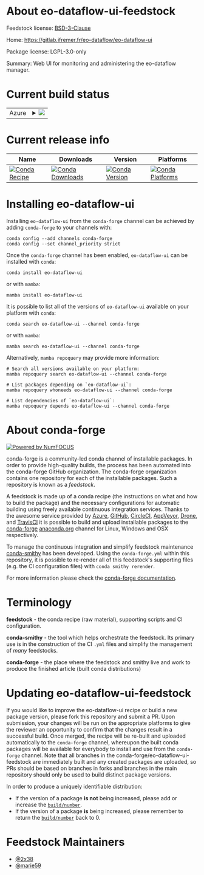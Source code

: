 About eo-dataflow-ui-feedstock
==============================

Feedstock license: [BSD-3-Clause](https://github.com/conda-forge/eo-dataflow-ui-feedstock/blob/main/LICENSE.txt)

Home: https://gitlab.ifremer.fr/eo-dataflow/eo-dataflow-ui

Package license: LGPL-3.0-only

Summary: Web UI for monitoring and administering the eo-dataflow manager.

Current build status
====================


<table>
    
  <tr>
    <td>Azure</td>
    <td>
      <details>
        <summary>
          <a href="https://dev.azure.com/conda-forge/feedstock-builds/_build/latest?definitionId=18461&branchName=main">
            <img src="https://dev.azure.com/conda-forge/feedstock-builds/_apis/build/status/eo-dataflow-ui-feedstock?branchName=main">
          </a>
        </summary>
        <table>
          <thead><tr><th>Variant</th><th>Status</th></tr></thead>
          <tbody><tr>
              <td>linux_64_python3.10.____cpython</td>
              <td>
                <a href="https://dev.azure.com/conda-forge/feedstock-builds/_build/latest?definitionId=18461&branchName=main">
                  <img src="https://dev.azure.com/conda-forge/feedstock-builds/_apis/build/status/eo-dataflow-ui-feedstock?branchName=main&jobName=linux&configuration=linux%20linux_64_python3.10.____cpython" alt="variant">
                </a>
              </td>
            </tr><tr>
              <td>linux_64_python3.11.____cpython</td>
              <td>
                <a href="https://dev.azure.com/conda-forge/feedstock-builds/_build/latest?definitionId=18461&branchName=main">
                  <img src="https://dev.azure.com/conda-forge/feedstock-builds/_apis/build/status/eo-dataflow-ui-feedstock?branchName=main&jobName=linux&configuration=linux%20linux_64_python3.11.____cpython" alt="variant">
                </a>
              </td>
            </tr><tr>
              <td>linux_64_python3.8.____cpython</td>
              <td>
                <a href="https://dev.azure.com/conda-forge/feedstock-builds/_build/latest?definitionId=18461&branchName=main">
                  <img src="https://dev.azure.com/conda-forge/feedstock-builds/_apis/build/status/eo-dataflow-ui-feedstock?branchName=main&jobName=linux&configuration=linux%20linux_64_python3.8.____cpython" alt="variant">
                </a>
              </td>
            </tr><tr>
              <td>linux_64_python3.9.____cpython</td>
              <td>
                <a href="https://dev.azure.com/conda-forge/feedstock-builds/_build/latest?definitionId=18461&branchName=main">
                  <img src="https://dev.azure.com/conda-forge/feedstock-builds/_apis/build/status/eo-dataflow-ui-feedstock?branchName=main&jobName=linux&configuration=linux%20linux_64_python3.9.____cpython" alt="variant">
                </a>
              </td>
            </tr><tr>
              <td>osx_64_python3.10.____cpython</td>
              <td>
                <a href="https://dev.azure.com/conda-forge/feedstock-builds/_build/latest?definitionId=18461&branchName=main">
                  <img src="https://dev.azure.com/conda-forge/feedstock-builds/_apis/build/status/eo-dataflow-ui-feedstock?branchName=main&jobName=osx&configuration=osx%20osx_64_python3.10.____cpython" alt="variant">
                </a>
              </td>
            </tr><tr>
              <td>osx_64_python3.11.____cpython</td>
              <td>
                <a href="https://dev.azure.com/conda-forge/feedstock-builds/_build/latest?definitionId=18461&branchName=main">
                  <img src="https://dev.azure.com/conda-forge/feedstock-builds/_apis/build/status/eo-dataflow-ui-feedstock?branchName=main&jobName=osx&configuration=osx%20osx_64_python3.11.____cpython" alt="variant">
                </a>
              </td>
            </tr><tr>
              <td>osx_64_python3.8.____cpython</td>
              <td>
                <a href="https://dev.azure.com/conda-forge/feedstock-builds/_build/latest?definitionId=18461&branchName=main">
                  <img src="https://dev.azure.com/conda-forge/feedstock-builds/_apis/build/status/eo-dataflow-ui-feedstock?branchName=main&jobName=osx&configuration=osx%20osx_64_python3.8.____cpython" alt="variant">
                </a>
              </td>
            </tr><tr>
              <td>osx_64_python3.9.____cpython</td>
              <td>
                <a href="https://dev.azure.com/conda-forge/feedstock-builds/_build/latest?definitionId=18461&branchName=main">
                  <img src="https://dev.azure.com/conda-forge/feedstock-builds/_apis/build/status/eo-dataflow-ui-feedstock?branchName=main&jobName=osx&configuration=osx%20osx_64_python3.9.____cpython" alt="variant">
                </a>
              </td>
            </tr><tr>
              <td>win_64_python3.10.____cpython</td>
              <td>
                <a href="https://dev.azure.com/conda-forge/feedstock-builds/_build/latest?definitionId=18461&branchName=main">
                  <img src="https://dev.azure.com/conda-forge/feedstock-builds/_apis/build/status/eo-dataflow-ui-feedstock?branchName=main&jobName=win&configuration=win%20win_64_python3.10.____cpython" alt="variant">
                </a>
              </td>
            </tr><tr>
              <td>win_64_python3.11.____cpython</td>
              <td>
                <a href="https://dev.azure.com/conda-forge/feedstock-builds/_build/latest?definitionId=18461&branchName=main">
                  <img src="https://dev.azure.com/conda-forge/feedstock-builds/_apis/build/status/eo-dataflow-ui-feedstock?branchName=main&jobName=win&configuration=win%20win_64_python3.11.____cpython" alt="variant">
                </a>
              </td>
            </tr><tr>
              <td>win_64_python3.8.____cpython</td>
              <td>
                <a href="https://dev.azure.com/conda-forge/feedstock-builds/_build/latest?definitionId=18461&branchName=main">
                  <img src="https://dev.azure.com/conda-forge/feedstock-builds/_apis/build/status/eo-dataflow-ui-feedstock?branchName=main&jobName=win&configuration=win%20win_64_python3.8.____cpython" alt="variant">
                </a>
              </td>
            </tr><tr>
              <td>win_64_python3.9.____cpython</td>
              <td>
                <a href="https://dev.azure.com/conda-forge/feedstock-builds/_build/latest?definitionId=18461&branchName=main">
                  <img src="https://dev.azure.com/conda-forge/feedstock-builds/_apis/build/status/eo-dataflow-ui-feedstock?branchName=main&jobName=win&configuration=win%20win_64_python3.9.____cpython" alt="variant">
                </a>
              </td>
            </tr>
          </tbody>
        </table>
      </details>
    </td>
  </tr>
</table>

Current release info
====================

| Name | Downloads | Version | Platforms |
| --- | --- | --- | --- |
| [![Conda Recipe](https://img.shields.io/badge/recipe-eo--dataflow--ui-green.svg)](https://anaconda.org/conda-forge/eo-dataflow-ui) | [![Conda Downloads](https://img.shields.io/conda/dn/conda-forge/eo-dataflow-ui.svg)](https://anaconda.org/conda-forge/eo-dataflow-ui) | [![Conda Version](https://img.shields.io/conda/vn/conda-forge/eo-dataflow-ui.svg)](https://anaconda.org/conda-forge/eo-dataflow-ui) | [![Conda Platforms](https://img.shields.io/conda/pn/conda-forge/eo-dataflow-ui.svg)](https://anaconda.org/conda-forge/eo-dataflow-ui) |

Installing eo-dataflow-ui
=========================

Installing `eo-dataflow-ui` from the `conda-forge` channel can be achieved by adding `conda-forge` to your channels with:

```
conda config --add channels conda-forge
conda config --set channel_priority strict
```

Once the `conda-forge` channel has been enabled, `eo-dataflow-ui` can be installed with `conda`:

```
conda install eo-dataflow-ui
```

or with `mamba`:

```
mamba install eo-dataflow-ui
```

It is possible to list all of the versions of `eo-dataflow-ui` available on your platform with `conda`:

```
conda search eo-dataflow-ui --channel conda-forge
```

or with `mamba`:

```
mamba search eo-dataflow-ui --channel conda-forge
```

Alternatively, `mamba repoquery` may provide more information:

```
# Search all versions available on your platform:
mamba repoquery search eo-dataflow-ui --channel conda-forge

# List packages depending on `eo-dataflow-ui`:
mamba repoquery whoneeds eo-dataflow-ui --channel conda-forge

# List dependencies of `eo-dataflow-ui`:
mamba repoquery depends eo-dataflow-ui --channel conda-forge
```


About conda-forge
=================

[![Powered by
NumFOCUS](https://img.shields.io/badge/powered%20by-NumFOCUS-orange.svg?style=flat&colorA=E1523D&colorB=007D8A)](https://numfocus.org)

conda-forge is a community-led conda channel of installable packages.
In order to provide high-quality builds, the process has been automated into the
conda-forge GitHub organization. The conda-forge organization contains one repository
for each of the installable packages. Such a repository is known as a *feedstock*.

A feedstock is made up of a conda recipe (the instructions on what and how to build
the package) and the necessary configurations for automatic building using freely
available continuous integration services. Thanks to the awesome service provided by
[Azure](https://azure.microsoft.com/en-us/services/devops/), [GitHub](https://github.com/),
[CircleCI](https://circleci.com/), [AppVeyor](https://www.appveyor.com/),
[Drone](https://cloud.drone.io/welcome), and [TravisCI](https://travis-ci.com/)
it is possible to build and upload installable packages to the
[conda-forge](https://anaconda.org/conda-forge) [anaconda.org](https://anaconda.org/)
channel for Linux, Windows and OSX respectively.

To manage the continuous integration and simplify feedstock maintenance
[conda-smithy](https://github.com/conda-forge/conda-smithy) has been developed.
Using the ``conda-forge.yml`` within this repository, it is possible to re-render all of
this feedstock's supporting files (e.g. the CI configuration files) with ``conda smithy rerender``.

For more information please check the [conda-forge documentation](https://conda-forge.org/docs/).

Terminology
===========

**feedstock** - the conda recipe (raw material), supporting scripts and CI configuration.

**conda-smithy** - the tool which helps orchestrate the feedstock.
                   Its primary use is in the construction of the CI ``.yml`` files
                   and simplify the management of *many* feedstocks.

**conda-forge** - the place where the feedstock and smithy live and work to
                  produce the finished article (built conda distributions)


Updating eo-dataflow-ui-feedstock
=================================

If you would like to improve the eo-dataflow-ui recipe or build a new
package version, please fork this repository and submit a PR. Upon submission,
your changes will be run on the appropriate platforms to give the reviewer an
opportunity to confirm that the changes result in a successful build. Once
merged, the recipe will be re-built and uploaded automatically to the
`conda-forge` channel, whereupon the built conda packages will be available for
everybody to install and use from the `conda-forge` channel.
Note that all branches in the conda-forge/eo-dataflow-ui-feedstock are
immediately built and any created packages are uploaded, so PRs should be based
on branches in forks and branches in the main repository should only be used to
build distinct package versions.

In order to produce a uniquely identifiable distribution:
 * If the version of a package **is not** being increased, please add or increase
   the [``build/number``](https://docs.conda.io/projects/conda-build/en/latest/resources/define-metadata.html#build-number-and-string).
 * If the version of a package **is** being increased, please remember to return
   the [``build/number``](https://docs.conda.io/projects/conda-build/en/latest/resources/define-metadata.html#build-number-and-string)
   back to 0.

Feedstock Maintainers
=====================

* [@2x38](https://github.com/2x38/)
* [@marie59](https://github.com/marie59/)

